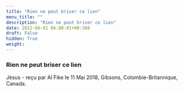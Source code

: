 ```yaml
---
title: "Rien ne peut briser ce lien"
menu_title: ""
description: "Rien ne peut briser ce lien"
date: 2022-06-01 06:00:01+00:388
draft: False
hidden: True
weight:
---
```

### Rien ne peut briser ce lien

Jésus - reçu par Al Fike le 11 Mai 2018, Gibsons, Colombie-Britannique, Canada.



